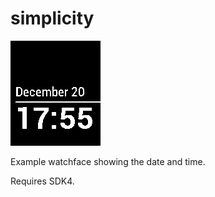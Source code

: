 # simplicity

![screenshot](screenshots/simplicity-screenshot.png)

Example watchface showing the date and time.

Requires SDK4.
